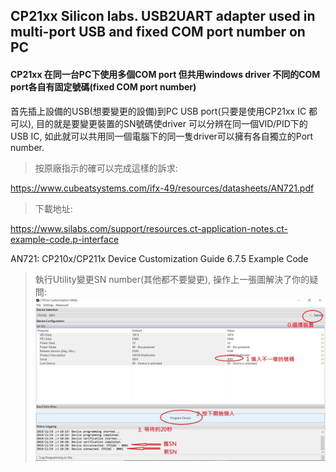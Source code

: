 ## CP21xx Silicon labs. USB2UART adapter used in multi-port USB and fixed COM port number on PC

#### CP21xx 在同一台PC下使用多個COM port 但共用windows driver 不同的COM port各自有固定號碼(fixed COM port number)

首先插上設備的USB(想要變更的設備)到PC USB port(只要是使用CP21xx IC 都可以), 目的就是要變更裝置的SN號碼使driver 可以分辨在同一個VID/PID下的USB IC, 如此就可以共用同一個電腦下的同一隻driver可以擁有各自獨立的Port number.

>按原廠指示的確可以完成這樣的訴求:

https://www.cubeatsystems.com/ifx-49/resources/datasheets/AN721.pdf

>下載地址:

https://www.silabs.com/support/resources.ct-application-notes.ct-example-code.p-interface

AN721: CP210x/CP211x Device Customization Guide	        6.7.5	    Example Code


>執行Utility變更SN number(其他都不要變更), 操作上一張圖解決了你的疑問:
![快照](CP210x修改SN共用相同driver不同COM號碼不變的方式.jpg)
